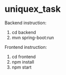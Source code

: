 # uniquex_task

Backend instruction:

1. cd backend
2. mvn spring-boot:run

Frontend instruction:

1. cd frontend
2. npm install
3. npm start